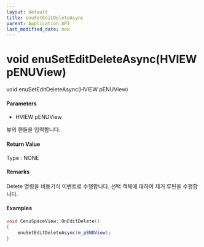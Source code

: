 ```yaml
---
layout: default
title: enuSetEditDeleteAsync
parent: Application API
last_modified_date: now
---
```

# void enuSetEditDeleteAsync\(HVIEW pENUView\)

void enuSetEditDeleteAsync\(HVIEW pENUView\)

#### Parameters

* HVIEW pENUView

뷰의 핸들을 입력합니다.

#### Return Value

Type : NONE

#### Remarks

Delete 명령을 비동기식 이벤트로 수행합니다. 선택 객체에 대하여 제거 루틴을 수행합니다.

#### Examples

```cpp
void CenuSpaceView::OnEditDelete()
{
    enuSetEditDeleteAsync(m_pENUView);
}
```



